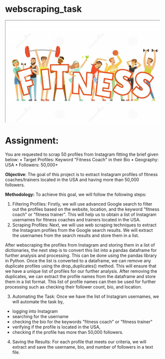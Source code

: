 # webscraping_task

![alt text](fitness.jpg)

# Assignment:
You are requested to scrap 50 profiles from Instagram fitting the brief given below:
•	Target Profiles: Keyword "Fitness Coach" in their Bio
•	Geography: USA
•	Followers: 50,000+

**Objective**: The goal of this project is to extract Instagram profiles of fitness coaches/trainers located in the USA and having more than 50,000 followers.


**Methodology:** To achieve this goal, we will follow the following steps:
1.	Filtering Profiles: Firstly, we will use advanced Google search to filter out the profiles based on the website, location, and the keyword "fitness coach" or "fitness trainer". This will help us to obtain a list of Instagram usernames for fitness coaches and trainers located in the USA.
2.	Scraping Profiles: Next, we will use web scraping techniques to extract the Instagram profiles from the Google search results. We will extract the usernames from the search results and store them in a list.

After webscraping the profiles from Instagram and storing them in a list of dictionaries, the next step is to convert this list into a pandas dataframe for further analysis and processing. 
This can be done using the pandas library in Python.
Once the list is converted to a dataframe, we can remove any duplicate profiles using the drop_duplicates() method. 
This will ensure that we have a unique list of profiles for our further analysis.
After removing the duplicates, we can extract the profile names from the dataframe and store them in a list format. 
This list of profile names can then be used for further processing such as checking their follower count, bio, and location.

3.	Automating the Task: Once we have the list of Instagram usernames, we will automate the task by,
-	 logging into Instagram
-	searching for the username
-	checking the bio for the keywords "fitness coach" or "fitness trainer"
-	verifying if the profile is located in the USA,
-	checking if the profile has more than 50,000 followers.

4.	Saving the Results: For each profile that meets our criteria, we will extract and save the username, bio, and number of followers in a text file.


